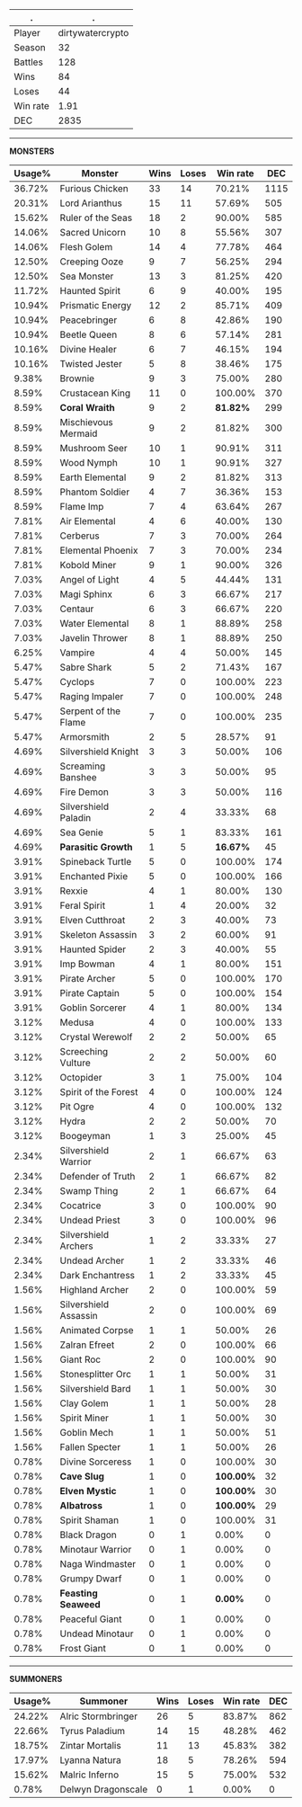 .|.
|-|-
Player|dirtywatercrypto
Season|32
Battles|128
Wins|84
Loses|44
Win rate|1.91
DEC|2835

---
**MONSTERS**

Usage%|Monster|Wins|Loses|Win rate|DEC|
-|-|-|-|-|-|
36.72%|Furious Chicken|33|14|70.21%|1115|
20.31%|Lord Arianthus|15|11|57.69%|505|
15.62%|Ruler of the Seas|18|2|90.00%|585|
14.06%|Sacred Unicorn|10|8|55.56%|307|
14.06%|Flesh Golem|14|4|77.78%|464|
12.50%|Creeping Ooze|9|7|56.25%|294|
12.50%|Sea Monster|13|3|81.25%|420|
11.72%|Haunted Spirit|6|9|40.00%|195|
10.94%|Prismatic Energy|12|2|85.71%|409|
10.94%|Peacebringer|6|8|42.86%|190|
10.94%|Beetle Queen|8|6|57.14%|281|
10.16%|Divine Healer|6|7|46.15%|194|
10.16%|Twisted Jester|5|8|38.46%|175|
9.38%|Brownie|9|3|75.00%|280|
8.59%|Crustacean King|11|0|100.00%|370|
8.59%|**Coral Wraith**|9|2|**81.82%**|299|
8.59%|Mischievous Mermaid|9|2|81.82%|300|
8.59%|Mushroom Seer|10|1|90.91%|311|
8.59%|Wood Nymph|10|1|90.91%|327|
8.59%|Earth Elemental|9|2|81.82%|313|
8.59%|Phantom Soldier|4|7|36.36%|153|
8.59%|Flame Imp|7|4|63.64%|267|
7.81%|Air Elemental|4|6|40.00%|130|
7.81%|Cerberus|7|3|70.00%|264|
7.81%|Elemental Phoenix|7|3|70.00%|234|
7.81%|Kobold Miner|9|1|90.00%|326|
7.03%|Angel of Light|4|5|44.44%|131|
7.03%|Magi Sphinx|6|3|66.67%|217|
7.03%|Centaur|6|3|66.67%|220|
7.03%|Water Elemental|8|1|88.89%|258|
7.03%|Javelin Thrower|8|1|88.89%|250|
6.25%|Vampire|4|4|50.00%|145|
5.47%|Sabre Shark|5|2|71.43%|167|
5.47%|Cyclops|7|0|100.00%|223|
5.47%|Raging Impaler|7|0|100.00%|248|
5.47%|Serpent of the Flame|7|0|100.00%|235|
5.47%|Armorsmith|2|5|28.57%|91|
4.69%|Silvershield Knight|3|3|50.00%|106|
4.69%|Screaming Banshee|3|3|50.00%|95|
4.69%|Fire Demon|3|3|50.00%|116|
4.69%|Silvershield Paladin|2|4|33.33%|68|
4.69%|Sea Genie|5|1|83.33%|161|
4.69%|**Parasitic Growth**|1|5|**16.67%**|45|
3.91%|Spineback Turtle|5|0|100.00%|174|
3.91%|Enchanted Pixie|5|0|100.00%|166|
3.91%|Rexxie|4|1|80.00%|130|
3.91%|Feral Spirit|1|4|20.00%|32|
3.91%|Elven Cutthroat|2|3|40.00%|73|
3.91%|Skeleton Assassin|3|2|60.00%|91|
3.91%|Haunted Spider|2|3|40.00%|55|
3.91%|Imp Bowman|4|1|80.00%|151|
3.91%|Pirate Archer|5|0|100.00%|170|
3.91%|Pirate Captain|5|0|100.00%|154|
3.91%|Goblin Sorcerer|4|1|80.00%|134|
3.12%|Medusa|4|0|100.00%|133|
3.12%|Crystal Werewolf|2|2|50.00%|65|
3.12%|Screeching Vulture|2|2|50.00%|60|
3.12%|Octopider|3|1|75.00%|104|
3.12%|Spirit of the Forest|4|0|100.00%|124|
3.12%|Pit Ogre|4|0|100.00%|132|
3.12%|Hydra|2|2|50.00%|70|
3.12%|Boogeyman|1|3|25.00%|45|
2.34%|Silvershield Warrior|2|1|66.67%|63|
2.34%|Defender of Truth|2|1|66.67%|82|
2.34%|Swamp Thing|2|1|66.67%|64|
2.34%|Cocatrice|3|0|100.00%|90|
2.34%|Undead Priest|3|0|100.00%|96|
2.34%|Silvershield Archers|1|2|33.33%|27|
2.34%|Undead Archer|1|2|33.33%|46|
2.34%|Dark Enchantress|1|2|33.33%|45|
1.56%|Highland Archer|2|0|100.00%|59|
1.56%|Silvershield Assassin|2|0|100.00%|69|
1.56%|Animated Corpse|1|1|50.00%|26|
1.56%|Zalran Efreet|2|0|100.00%|66|
1.56%|Giant Roc|2|0|100.00%|90|
1.56%|Stonesplitter Orc|1|1|50.00%|31|
1.56%|Silvershield Bard|1|1|50.00%|30|
1.56%|Clay Golem|1|1|50.00%|28|
1.56%|Spirit Miner|1|1|50.00%|30|
1.56%|Goblin Mech|1|1|50.00%|51|
1.56%|Fallen Specter|1|1|50.00%|26|
0.78%|Divine Sorceress|1|0|100.00%|30|
0.78%|**Cave Slug**|1|0|**100.00%**|32|
0.78%|**Elven Mystic**|1|0|**100.00%**|30|
0.78%|**Albatross**|1|0|**100.00%**|29|
0.78%|Spirit Shaman|1|0|100.00%|31|
0.78%|Black Dragon|0|1|0.00%|0|
0.78%|Minotaur Warrior|0|1|0.00%|0|
0.78%|Naga Windmaster|0|1|0.00%|0|
0.78%|Grumpy Dwarf|0|1|0.00%|0|
0.78%|**Feasting Seaweed**|0|1|**0.00%**|0|
0.78%|Peaceful Giant|0|1|0.00%|0|
0.78%|Undead Minotaur|0|1|0.00%|0|
0.78%|Frost Giant|0|1|0.00%|0|

---
**SUMMONERS**

Usage%|Summoner|Wins|Loses|Win rate|DEC|
-|-|-|-|-|-|
24.22%|Alric Stormbringer|26|5|83.87%|862|
22.66%|Tyrus Paladium|14|15|48.28%|462|
18.75%|Zintar Mortalis|11|13|45.83%|382|
17.97%|Lyanna Natura|18|5|78.26%|594|
15.62%|Malric Inferno|15|5|75.00%|532|
0.78%|Delwyn Dragonscale|0|1|0.00%|0|
